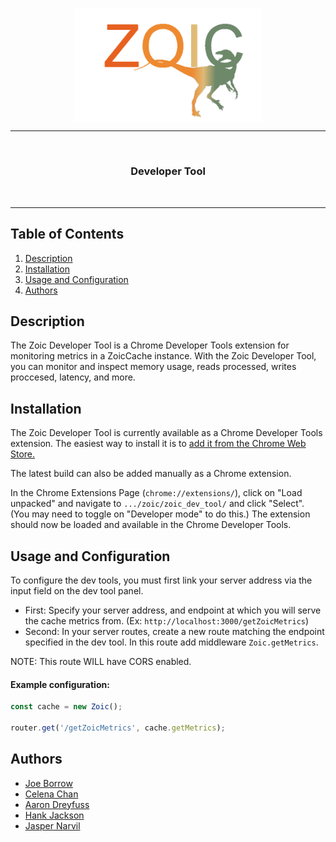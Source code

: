 <p align="center"><img style="display: block;
  margin-left: auto;
  margin-right: auto;" src="zoic_clear.png" width = "300px" alt="Zoic logo">
</p>
<hr>
  <br>
    <h3 align="center">Developer Tool</h3>
  <br>
<hr>

## Table of Contents
1. [Description](#description)
2. [Installation](#installation)
3. [Usage and Configuration](#usage)
4. [Authors](#authors)


## <a name="description"></a>Description

The Zoic Developer Tool is a Chrome Developer Tools extension for monitoring metrics in a ZoicCache instance. With the Zoic Developer Tool, you can monitor and inspect memory usage, reads processed, writes proccesed, latency, and more.

## <a name="installation"></a>Installation

The Zoic Developer Tool is currently available as a Chrome Developer Tools extension. The easiest way to install it is to [add it from the Chrome Web Store.](http://heheh.com)

The latest build can also be added manually as a Chrome extension.

In the Chrome Extensions Page (`chrome://extensions/`), click on "Load unpacked" and navigate to `.../zoic/zoic_dev_tool/` and click "Select". (You may need to toggle on "Developer mode" to do this.) The extension should now be loaded and available in the Chrome Developer Tools.

## <a name="#usage"></a>Usage and Configuration

To configure the dev tools, you must first link your server address via the input field on the dev tool panel.
- First: Specify your server address, and endpoint at which you will serve the cache metrics from. (Ex: `http://localhost:3000/getZoicMetrics`)
- Second: In your server routes, create a new route matching the endpoint specified in the dev tool. In this route add middleware `Zoic.getMetrics`.


NOTE: This route WILL have CORS enabled.

#### Example configuration:
```typescript
const cache = new Zoic();

router.get('/getZoicMetrics', cache.getMetrics);
```

## <a name="authors"></a>Authors

- [Joe Borrow](https://github.com/jmborrow)
- [Celena Chan](https://github.com/celenachan)
- [Aaron Dreyfuss](https://github.com/AaronDreyfuss)
- [Hank Jackson](https://github.com/hankthetank27)
- [Jasper Narvil](https://github.com/jnarvil3)

